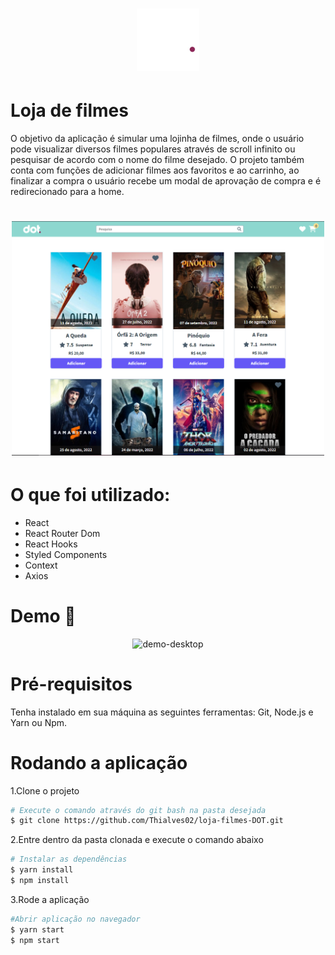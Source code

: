<h1 align="center">
    <img alt="DOT" src="./src/assets/images/logo.svg" width="100px" />
</h1>

# Loja de filmes

O objetivo da aplicação é simular uma lojinha de filmes, onde o usuário pode visualizar diversos filmes populares através de scroll infinito ou pesquisar de acordo com o nome do filme desejado. O projeto também conta com funções de adicionar filmes aos favoritos e ao carrinho, ao finalizar a compra o usuário recebe um modal de aprovação de compra e é redirecionado para a home.

<h1 align="center">
    <img alt="DOT" src="./src/assets/images/desktop.png" width="500px" />
</h1>

# O que foi utilizado:

<ul>
<li>React</li>
<li>React Router Dom</li>
<li>React Hooks</li>
<li>Styled Components</li>
<li>Context</li>
<li>Axios</li>
</ul>


# Demo 📸

<div align="center" >
  <img src="./src/assets/images/desktop.gif" alt="demo-desktop" height="425">
</div>

# Pré-requisitos

Tenha instalado em sua máquina as seguintes ferramentas: Git, Node.js e Yarn ou Npm.

# Rodando a aplicação

1.Clone o projeto

```bash
# Execute o comando através do git bash na pasta desejada
$ git clone https://github.com/Thialves02/loja-filmes-DOT.git
```

2.Entre dentro da pasta clonada e execute o comando abaixo

```bash
# Instalar as dependências
$ yarn install
$ npm install
```

3.Rode a aplicação
```bash
#Abrir aplicação no navegador
$ yarn start
$ npm start
```
